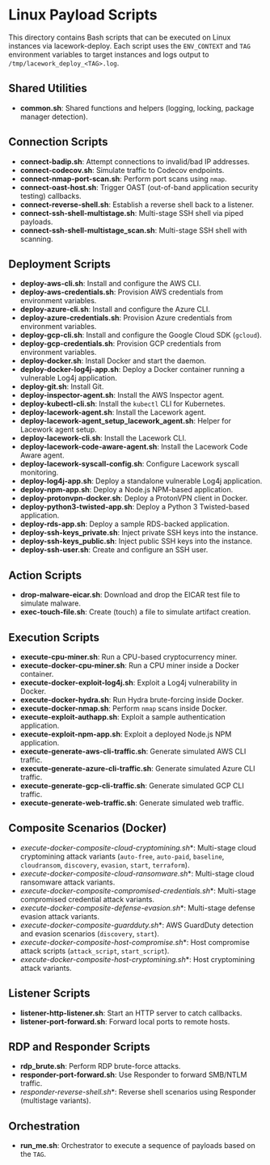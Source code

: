 # Linux Payload Scripts

This directory contains Bash scripts that can be executed on Linux instances via lacework-deploy. Each script uses the `ENV_CONTEXT` and `TAG` environment variables to target instances and logs output to `/tmp/lacework_deploy_<TAG>.log`.

## Shared Utilities
- **common.sh**: Shared functions and helpers (logging, locking, package manager detection).

## Connection Scripts
- **connect-badip.sh**: Attempt connections to invalid/bad IP addresses.
- **connect-codecov.sh**: Simulate traffic to Codecov endpoints.
- **connect-nmap-port-scan.sh**: Perform port scans using `nmap`.
- **connect-oast-host.sh**: Trigger OAST (out-of-band application security testing) callbacks.
- **connect-reverse-shell.sh**: Establish a reverse shell back to a listener.
- **connect-ssh-shell-multistage.sh**: Multi-stage SSH shell via piped payloads.
- **connect-ssh-shell-multistage_scan.sh**: Multi-stage SSH shell with scanning.

## Deployment Scripts
- **deploy-aws-cli.sh**: Install and configure the AWS CLI.
- **deploy-aws-credentials.sh**: Provision AWS credentials from environment variables.
- **deploy-azure-cli.sh**: Install and configure the Azure CLI.
- **deploy-azure-credentials.sh**: Provision Azure credentials from environment variables.
- **deploy-gcp-cli.sh**: Install and configure the Google Cloud SDK (`gcloud`).
- **deploy-gcp-credentials.sh**: Provision GCP credentials from environment variables.
- **deploy-docker.sh**: Install Docker and start the daemon.
- **deploy-docker-log4j-app.sh**: Deploy a Docker container running a vulnerable Log4j application.
- **deploy-git.sh**: Install Git.
- **deploy-inspector-agent.sh**: Install the AWS Inspector agent.
- **deploy-kubectl-cli.sh**: Install the `kubectl` CLI for Kubernetes.
- **deploy-lacework-agent.sh**: Install the Lacework agent.
- **deploy-lacework-agent_setup_lacework_agent.sh**: Helper for Lacework agent setup.
- **deploy-lacework-cli.sh**: Install the Lacework CLI.
- **deploy-lacework-code-aware-agent.sh**: Install the Lacework Code Aware agent.
- **deploy-lacework-syscall-config.sh**: Configure Lacework syscall monitoring.
- **deploy-log4j-app.sh**: Deploy a standalone vulnerable Log4j application.
- **deploy-npm-app.sh**: Deploy a Node.js NPM-based application.
- **deploy-protonvpn-docker.sh**: Deploy a ProtonVPN client in Docker.
- **deploy-python3-twisted-app.sh**: Deploy a Python 3 Twisted-based application.
- **deploy-rds-app.sh**: Deploy a sample RDS-backed application.
- **deploy-ssh-keys_private.sh**: Inject private SSH keys into the instance.
- **deploy-ssh-keys_public.sh**: Inject public SSH keys into the instance.
- **deploy-ssh-user.sh**: Create and configure an SSH user.

## Action Scripts
- **drop-malware-eicar.sh**: Download and drop the EICAR test file to simulate malware.
- **exec-touch-file.sh**: Create (touch) a file to simulate artifact creation.

## Execution Scripts
- **execute-cpu-miner.sh**: Run a CPU-based cryptocurrency miner.
- **execute-docker-cpu-miner.sh**: Run a CPU miner inside a Docker container.
- **execute-docker-exploit-log4j.sh**: Exploit a Log4j vulnerability in Docker.
- **execute-docker-hydra.sh**: Run Hydra brute-forcing inside Docker.
- **execute-docker-nmap.sh**: Perform `nmap` scans inside Docker.
- **execute-exploit-authapp.sh**: Exploit a sample authentication application.
- **execute-exploit-npm-app.sh**: Exploit a deployed Node.js NPM application.
- **execute-generate-aws-cli-traffic.sh**: Generate simulated AWS CLI traffic.
- **execute-generate-azure-cli-traffic.sh**: Generate simulated Azure CLI traffic.
- **execute-generate-gcp-cli-traffic.sh**: Generate simulated GCP CLI traffic.
- **execute-generate-web-traffic.sh**: Generate simulated web traffic.

## Composite Scenarios (Docker)
- **execute-docker-composite-cloud-cryptomining*.sh**: Multi-stage cloud cryptomining attack variants (`auto-free`, `auto-paid`, `baseline`, `cloudransom`, `discovery`, `evasion`, `start`, `terraform`).
- **execute-docker-composite-cloud-ransomware*.sh**: Multi-stage cloud ransomware attack variants.
- **execute-docker-composite-compromised-credentials*.sh**: Multi-stage compromised credential attack variants.
- **execute-docker-composite-defense-evasion*.sh**: Multi-stage defense evasion attack variants.
- **execute-docker-composite-guardduty*.sh**: AWS GuardDuty detection and evasion scenarios (`discovery`, `start`).
- **execute-docker-composite-host-compromise*.sh**: Host compromise attack scripts (`attack_script`, `start_script`).
- **execute-docker-composite-host-cryptomining*.sh**: Host cryptomining attack variants.

## Listener Scripts
- **listener-http-listener.sh**: Start an HTTP server to catch callbacks.
- **listener-port-forward.sh**: Forward local ports to remote hosts.

## RDP and Responder Scripts
- **rdp_brute.sh**: Perform RDP brute-force attacks.
- **responder-port-forward.sh**: Use Responder to forward SMB/NTLM traffic.
- **responder-reverse-shell*.sh**: Reverse shell scenarios using Responder (multistage variants).

## Orchestration
- **run_me.sh**: Orchestrator to execute a sequence of payloads based on the `TAG`.